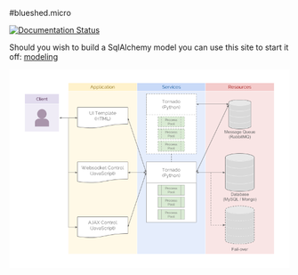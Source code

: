 #blueshed.micro

[![Documentation Status](https://readthedocs.org/projects/blueshed-micro/badge/?version=latest)](http://blueshed-micro.readthedocs.io/en/latest/?badge=latest)

Should you wish to build a SqlAlchemy model you can use this site to start it off: [modeling](http://modeling.blueshed.co.uk/)

![alt tag](https://raw.githubusercontent.com/blueshed/blueshed-micro/master/docs/_static/micro-architecture.png)
